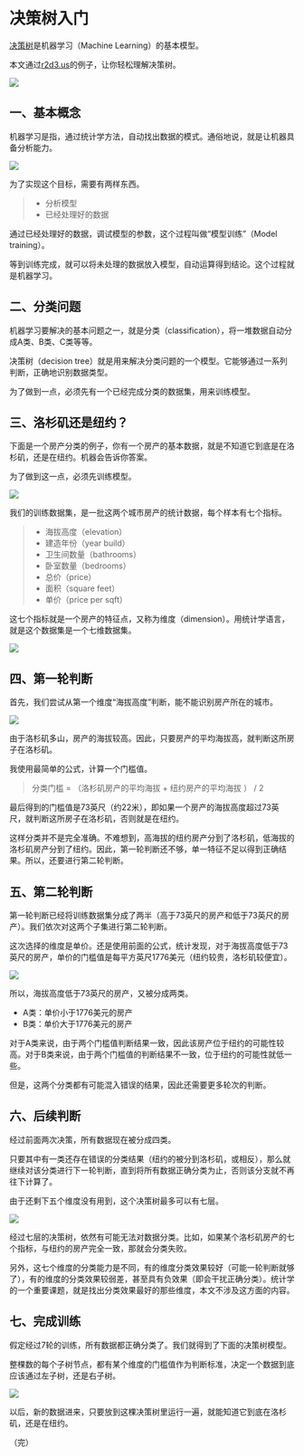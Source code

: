 # 决策树入门

[决策树](https://zh.wikipedia.org/wiki/%E5%86%B3%E7%AD%96%E6%A0%91)是机器学习（Machine Learning）的基本模型。

本文通过[r2d3.us](http://www.r2d3.us/visual-intro-to-machine-learning-part-1/)的例子，让你轻松理解决策树。

![](http://www.ruanyifeng.com/blogimg/asset/2015/bg2015073108.png)

## 一、基本概念

机器学习是指，通过统计学方法，自动找出数据的模式。通俗地说，就是让机器具备分析能力。

![](http://www.ruanyifeng.com/blogimg/asset/2015/bg2015073101.jpg)

为了实现这个目标，需要有两样东西。

> - 分析模型
> - 已经处理好的数据

通过已经处理好的数据，调试模型的参数，这个过程叫做“模型训练”（Model training）。

等到训练完成，就可以将未处理的数据放入模型，自动运算得到结论。这个过程就是机器学习。

## 二、分类问题

机器学习要解决的基本问题之一，就是分类（classification），将一堆数据自动分成A类、B类、C类等等。

决策树（decision tree）就是用来解决分类问题的一个模型。它能够通过一系列判断，正确地识别数据类型。

为了做到一点，必须先有一个已经完成分类的数据集，用来训练模型。

## 三、洛杉矶还是纽约？

下面是一个房产分类的例子，你有一个房产的基本数据，就是不知道它到底是在洛杉矶，还是在纽约。机器会告诉你答案。

为了做到这一点，必须先训练模型。

![](http://www.ruanyifeng.com/blogimg/asset/2015/bg2015073104.png)

我们的训练数据集，是一批这两个城市房产的统计数据，每个样本有七个指标。

> - 海拔高度（elevation）
> - 建造年份（year build）
> - 卫生间数量（bathrooms）
> - 卧室数量（bedrooms）
> - 总价（price）
> - 面积（square feet）
> - 单价（price per sqft）

这七个指标就是一个房产的特征点，又称为维度（dimension）。用统计学语言，就是这个数据集是一个七维数据集。

![](http://www.ruanyifeng.com/blogimg/asset/2015/bg2015073105.png)

## 四、第一轮判断

首先，我们尝试从第一个维度“海拔高度”判断，能不能识别房产所在的城市。

![](http://www.ruanyifeng.com/blogimg/asset/2015/bg2015073102.png)

由于洛杉矶多山，房产的海拔较高。因此，只要房产的平均海拔高，就判断这所房子在洛杉矶。

我使用最简单的公式，计算一个门槛值。

> 分类门槛 = （洛杉矶房产的平均海拔 + 纽约房产的平均海拔 ） / 2

最后得到的门槛值是73英尺（约22米），即如果一个房产的海拔高度超过73英尺，就判断这所房子在洛杉矶，否则就是在纽约。

这样分类并不是完全准确。不难想到，高海拔的纽约房产分到了洛杉矶，低海拔的洛杉矶房产分到了纽约。因此，第一轮判断还不够，单一特征不足以得到正确结果。所以，还要进行第二轮判断。

## 五、第二轮判断

第一轮判断已经将训练数据集分成了两半（高于73英尺的房产和低于73英尺的房产）。我们依次对这两个子集进行第二轮判断。

这次选择的维度是单价。还是使用前面的公式，统计发现，对于海拔高度低于73英尺的房产，单价的门槛值是每平方英尺1776美元（纽约较贵，洛杉矶较便宜）。

![](http://www.ruanyifeng.com/blogimg/asset/2015/bg2015073103.png)

所以，海拔高度低于73英尺的房产，又被分成两类。

- A类：单价小于1776美元的房产
- B类：单价大于1776美元的房产

对于A类来说，由于两个门槛值判断结果一致，因此该房产位于纽约的可能性较高。对于B类来说，由于两个门槛值的判断结果不一致，位于纽约的可能性就低一些。

但是，这两个分类都有可能混入错误的结果，因此还需要更多轮次的判断。

## 六、后续判断

经过前面两次决策，所有数据现在被分成四类。

只要其中有一类还存在错误的分类结果（纽约的被分到洛杉矶，或相反），那么就继续对该分类进行下一轮判断，直到将所有数据正确分类为止，否则该分支就不再往下计算了。

由于还剩下五个维度没有用到，这个决策树最多可以有七层。

![](http://www.ruanyifeng.com/blogimg/asset/2015/bg2015073106.png)

经过七层的决策树，依然有可能无法对数据分类。比如，如果某个洛杉矶房产的七个指标，与纽约的房产完全一致，那就会分类失败。

另外，这七个维度的分类能力是不同，有的维度分类效果较好（可能一轮判断就够了），有的维度的分类效果较弱差，甚至具有负效果（即会干扰正确分类）。统计学的一个重要课题，就是找出分类效果最好的那些维度，本文不涉及这方面的内容。

## 七、完成训练

假定经过7轮的训练，所有数据都正确分类了。我们就得到了下面的决策树模型。

整棵数的每个子树节点，都有某个维度的门槛值作为判断标准，决定一个数据到底应该通过左子树，还是右子树。

![](http://www.ruanyifeng.com/blogimg/asset/2015/bg2015073107.png)

以后，新的数据进来，只要放到这棵决策树里运行一遍，就能知道它到底在洛杉矶，还是在纽约。

（完）



